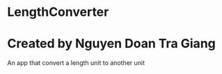 # LengthConverter
# Created by Nguyen Doan Tra Giang
An app that convert a length unit to another unit
